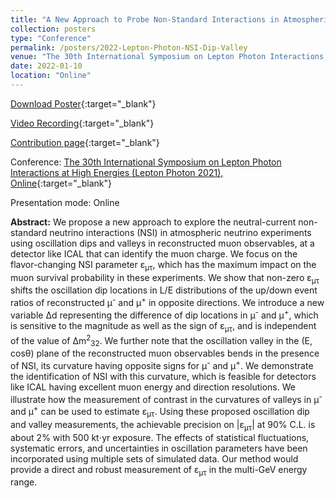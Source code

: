 ```yaml
---
title: "A New Approach to Probe Non-Standard Interactions in Atmospheric Neutrino Experiments"
collection: posters
type: "Conference"
permalink: /posters/2022-Lepton-Photon-NSI-Dip-Valley
venue: "The 30th International Symposium on Lepton Photon Interactions at High Energies (Lepton Photon 2021)"
date: 2022-01-10
location: "Online"
---
```


[Download Poster](https://indico.cern.ch/event/949705/contributions/4555525/attachments/2370183/4047967/26_Anil_Kumar_LP2022_Poster.pdf){:target="_blank"}

[Video Recording](https://indico.cern.ch/event/949705/contributions/4555525/attachments/2370183/4047968/26_Anil_Kumar_LP2022_Video.mp4){:target="_blank"}

[Contribution page](https://indico.cern.ch/event/949705/contributions/4555525/){:target="_blank"}

Conference: [The 30th International Symposium on Lepton Photon Interactions at High Energies (Lepton Photon 2021), Online](https://indico.cern.ch/event/949705/){:target="_blank"}

Presentation mode: Online

**Abstract:** We propose a new approach to explore the  neutral-current non-standard neutrino interactions (NSI) in atmospheric neutrino experiments using oscillation dips and valleys in reconstructed muon observables, at a detector like ICAL that can identify the muon charge. We focus on the flavor-changing NSI parameter &epsilon;<sub>&mu;&tau;</sub>, which has the maximum impact on the muon survival probability in these experiments. We show that non-zero &epsilon;<sub>&mu;&tau;</sub> shifts the oscillation dip locations in L/E distributions of the up/down event ratios of reconstructed &mu;<sup>-</sup> and &mu;<sup>+</sup> in opposite directions. We introduce a new variable &Delta;d representing the difference of dip locations in &mu;<sup>-</sup> and &mu;<sup>+</sup>, which is sensitive to the magnitude as well as the sign of &epsilon;<sub>&mu;&tau;</sub>, and is independent of the value of &Delta;m<sup>2</sup><sub>32</sub>. We further note that the oscillation valley in the (E, cos&theta;) plane of the reconstructed muon observables bends in the presence of NSI, its curvature having opposite signs for &mu;<sup>-</sup> and &mu;<sup>+</sup>. We demonstrate the identification of NSI with this curvature, which is feasible for detectors like ICAL having excellent muon energy and direction resolutions. We illustrate how the measurement of contrast in the curvatures of valleys in &mu;<sup>-</sup> and &mu;<sup>+</sup> can be used to estimate &epsilon;<sub>&mu;&tau;</sub>. Using these proposed oscillation dip and valley measurements, the achievable precision on \|&epsilon;<sub>&mu;&tau;</sub>\| at 90% C.L. is about 2% with 500 kt$\cdot$yr exposure. The effects of statistical fluctuations, systematic errors, and uncertainties in oscillation parameters have been incorporated using multiple sets of simulated data. Our method would provide a direct and robust measurement of &epsilon;<sub>&mu;&tau;</sub> in the multi-GeV energy range.
